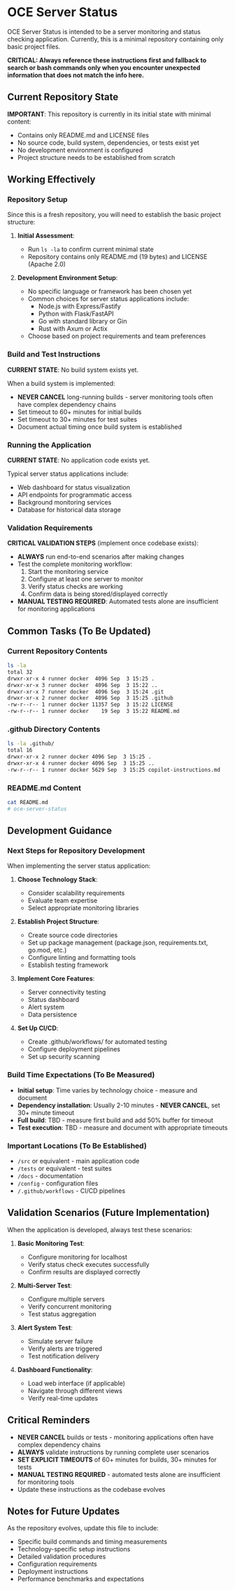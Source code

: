 # OCE Server Status

OCE Server Status is intended to be a server monitoring and status checking application. Currently, this is a minimal repository containing only basic project files.

**CRITICAL: Always reference these instructions first and fallback to search or bash commands only when you encounter unexpected information that does not match the info here.**

## Current Repository State

**IMPORTANT**: This repository is currently in its initial state with minimal content:
- Contains only README.md and LICENSE files
- No source code, build system, dependencies, or tests exist yet
- No development environment is configured
- Project structure needs to be established from scratch

## Working Effectively

### Repository Setup
Since this is a fresh repository, you will need to establish the basic project structure:

1. **Initial Assessment**: 
   - Run `ls -la` to confirm current minimal state
   - Repository contains only README.md (19 bytes) and LICENSE (Apache 2.0)

2. **Development Environment Setup**:
   - No specific language or framework has been chosen yet
   - Common choices for server status applications include:
     - Node.js with Express/Fastify
     - Python with Flask/FastAPI  
     - Go with standard library or Gin
     - Rust with Axum or Actix
   - Choose based on project requirements and team preferences

### Build and Test Instructions

**CURRENT STATE**: No build system exists yet.

When a build system is implemented:
- **NEVER CANCEL** long-running builds - server monitoring tools often have complex dependency chains
- Set timeout to 60+ minutes for initial builds
- Set timeout to 30+ minutes for test suites
- Document actual timing once build system is established

### Running the Application

**CURRENT STATE**: No application code exists yet.

Typical server status applications include:
- Web dashboard for status visualization
- API endpoints for programmatic access  
- Background monitoring services
- Database for historical data storage

### Validation Requirements

**CRITICAL VALIDATION STEPS** (implement once codebase exists):
- **ALWAYS** run end-to-end scenarios after making changes
- Test the complete monitoring workflow:
  1. Start the monitoring service
  2. Configure at least one server to monitor
  3. Verify status checks are working
  4. Confirm data is being stored/displayed correctly
- **MANUAL TESTING REQUIRED**: Automated tests alone are insufficient for monitoring applications

## Common Tasks (To Be Updated)

### Current Repository Contents
```bash
ls -la
total 32
drwxr-xr-x 4 runner docker  4096 Sep  3 15:25 .
drwxr-xr-x 3 runner docker  4096 Sep  3 15:22 ..
drwxr-xr-x 7 runner docker  4096 Sep  3 15:24 .git
drwxr-xr-x 2 runner docker  4096 Sep  3 15:25 .github
-rw-r--r-- 1 runner docker 11357 Sep  3 15:22 LICENSE
-rw-r--r-- 1 runner docker    19 Sep  3 15:22 README.md
```

### .github Directory Contents
```bash
ls -la .github/
total 16
drwxr-xr-x 2 runner docker 4096 Sep  3 15:25 .
drwxr-xr-x 4 runner docker 4096 Sep  3 15:25 ..
-rw-r--r-- 1 runner docker 5629 Sep  3 15:25 copilot-instructions.md
```

### README.md Content
```bash
cat README.md
# oce-server-status
```

## Development Guidance

### Next Steps for Repository Development
When implementing the server status application:

1. **Choose Technology Stack**:
   - Consider scalability requirements
   - Evaluate team expertise
   - Select appropriate monitoring libraries

2. **Establish Project Structure**:
   - Create source code directories
   - Set up package management (package.json, requirements.txt, go.mod, etc.)
   - Configure linting and formatting tools
   - Establish testing framework

3. **Implement Core Features**:
   - Server connectivity testing
   - Status dashboard
   - Alert system
   - Data persistence

4. **Set Up CI/CD**:
   - Create .github/workflows/ for automated testing
   - Configure deployment pipelines
   - Set up security scanning

### Build Time Expectations (To Be Measured)
- **Initial setup**: Time varies by technology choice - measure and document
- **Dependency installation**: Usually 2-10 minutes - **NEVER CANCEL**, set 30+ minute timeout
- **Full build**: TBD - measure first build and add 50% buffer for timeout
- **Test execution**: TBD - measure and document with appropriate timeouts

### Important Locations (To Be Established)
- `/src` or equivalent - main application code
- `/tests` or equivalent - test suites  
- `/docs` - documentation
- `/config` - configuration files
- `/.github/workflows` - CI/CD pipelines

## Validation Scenarios (Future Implementation)

When the application is developed, always test these scenarios:

1. **Basic Monitoring Test**:
   - Configure monitoring for localhost
   - Verify status check executes successfully
   - Confirm results are displayed correctly

2. **Multi-Server Test**:
   - Configure multiple servers
   - Verify concurrent monitoring
   - Test status aggregation

3. **Alert System Test**:
   - Simulate server failure
   - Verify alerts are triggered
   - Test notification delivery

4. **Dashboard Functionality**:
   - Load web interface (if applicable)
   - Navigate through different views
   - Verify real-time updates

## Critical Reminders

- **NEVER CANCEL** builds or tests - monitoring applications often have complex dependency chains
- **ALWAYS** validate instructions by running complete user scenarios
- **SET EXPLICIT TIMEOUTS** of 60+ minutes for builds, 30+ minutes for tests
- **MANUAL TESTING REQUIRED** - automated tests alone are insufficient for monitoring tools
- Update these instructions as the codebase evolves

## Notes for Future Updates

As the repository evolves, update this file to include:
- Specific build commands and timing measurements
- Technology-specific setup instructions  
- Detailed validation procedures
- Configuration requirements
- Deployment instructions
- Performance benchmarks and expectations